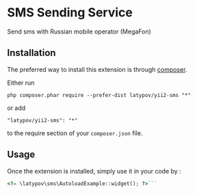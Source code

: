 SMS Sending Service
===================
Send sms with Russian mobile operator (MegaFon)

Installation
------------

The preferred way to install this extension is through [composer](http://getcomposer.org/download/).

Either run

```
php composer.phar require --prefer-dist latypov/yii2-sms "*"
```

or add

```
"latypov/yii2-sms": "*"
```

to the require section of your `composer.json` file.


Usage
-----

Once the extension is installed, simply use it in your code by  :

```php
<?= \latypov\sms\AutoloadExample::widget(); ?>```